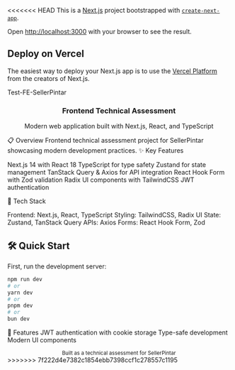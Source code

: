 <<<<<<< HEAD
This is a [Next.js](https://nextjs.org) project bootstrapped with [`create-next-app`](https://nextjs.org/docs/app/api-reference/cli/create-next-app).

Open [http://localhost:3000](http://localhost:3000) with your browser to see the result.

## Deploy on Vercel

The easiest way to deploy your Next.js app is to use the [Vercel Platform](https://vercel.com/new?utm_medium=default-template&filter=next.js&utm_source=create-next-app&utm_campaign=create-next-app-readme) from the creators of Next.js.

Test-FE-SellerPintar

<div align="center">
  <h3>Frontend Technical Assessment</h3>
  <p>Modern web application built with Next.js, React, and TypeScript</p>
</div>
📋 Overview
Frontend technical assessment project for SellerPintar showcasing modern development practices.
✨ Key Features

Next.js 14 with React 18
TypeScript for type safety
Zustand for state management
TanStack Query & Axios for API integration
React Hook Form with Zod validation
Radix UI components with TailwindCSS
JWT authentication

🚀 Tech Stack

Frontend: Next.js, React, TypeScript
Styling: TailwindCSS, Radix UI
State: Zustand, TanStack Query
APIs: Axios
Forms: React Hook Form, Zod

## 🛠️ Quick Start

First, run the development server:

```bash
npm run dev
# or
yarn dev
# or
pnpm dev
# or
bun dev
```

📱 Features
JWT authentication with cookie storage
Type-safe development
Modern UI components

<div align="center">
  <sub>Built as a technical assessment for SellerPintar</sub>
</div>
>>>>>>> 7f222d4e7382c1854ebb7398ccf1c278557c1195
